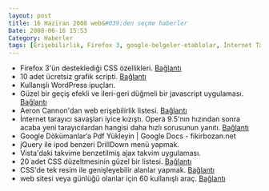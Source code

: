 ```yaml
---
layout: post
title: 16 Haziran 2008 web&#039;den seçme haberler
Date: 2008-06-16 15:53
Category: Haberler
tags: [Erişebilirlik, Firefox 3, google-belgeler-etablolar, İnternet Tarayıcısı, jquery, Takvim scripti, web araçları, WordPress]
---
```


-   Firefox 3'ün desteklediği CSS özellikleri. [Bağlantı][]
-   10 adet ücretsiz grafik scripti. [Bağlantı][1]
-   Kullanışlı WordPress ipuçları.
-   Güzel bir geçiş efekli ve ileri-geri düğmeli bir javascript
    uygulaması. [Bağlantı][3]
-   Aeron Cannon'dan web erişebilirlik listesi. [Bağlantı][4]
-   İnternet tarayıcı savaşları iyice kızıştı. Opera 9.5'nın hızından
    sonra acaba yeni tarayıcılardan hangisi daha hızlı sorusunun yanıtı.
    [Bağlantı][5]
-   Google Dökümanlar’a Pdf Yükleyin | Google Docs - fikirbozan.net
-   jQuery ile ipod benzeri DrillDown menü yapmak.
-   Vista'daki takvime benzetilmiş ajax takvim uygulaması.
-   20 adet CSS düzeltmesinin güzel bir listesi. [Bağlantı][9]
-   CSS'de tek resim ile genişleyebilir alanlar yapmak. [Bağlantı][10]
-   web sitesi veya günlüğü olanlar için 60 kullanışlı araç.
    [Bağlantı][11]


  [Bağlantı]: http://dbaron.org/log/20080613-firefox3-css
    "Firefox 3 - CSS 3"
  [1]: http://webtecker.com/2008/06/12/10-free-chart-scripts/
    "grafik scriptleri"
  [3]: http://bookreader.cognitom.com/ "javascript"
  [4]: http://cameronmoll.com/archives/2008/06/web_accessibility_checklist/
    "erişebil"
  [5]: http://lifehacker.com/396048/speed-testing-the-latest-web-browsers
    "tarayıcı hızları"
  [9]: http://www.noupe.com/css/using-css-to-fix-anything-20-common-bugs-and-fixes.html
    "css düzeltmeleri(fix)"
  [10]: http://kailoon.com/css-sliding-door-using-only-1-image/
    "açık kapı"
  [11]: http://www.marcofolio.net/tips/60_ridiculously_useful_tools_for_your_blog_or_website.html
    "web için kullanışlı araç"
